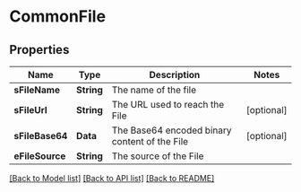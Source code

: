 # CommonFile

## Properties
Name | Type | Description | Notes
------------ | ------------- | ------------- | -------------
**sFileName** | **String** | The name of the file | 
**sFileUrl** | **String** | The URL used to reach the File | [optional] 
**sFileBase64** | **Data** | The Base64 encoded binary content of the File | [optional] 
**eFileSource** | **String** | The source of the File | 

[[Back to Model list]](../README.md#documentation-for-models) [[Back to API list]](../README.md#documentation-for-api-endpoints) [[Back to README]](../README.md)


